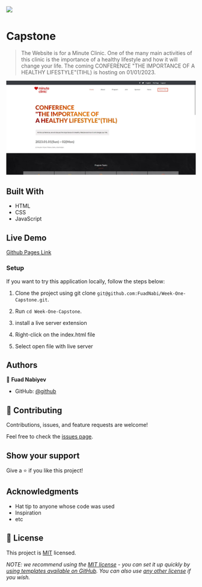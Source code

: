 # ![](https://img.shields.io/badge/Microverse-blueviolet)

# Capstone
> The Website is for a Minute Clinic. One of the many main activities of this clinic is the importance of a healthy lifestyle and how it will change your life. The coming CONFERENCE "THE IMPORTANCE OF A HEALTHY LIFESTYLE"(TIHL) is hosting on 01/01/2023.

![screenshot](Capture.JPG)

## Built With

- HTML
- CSS
- JavaScript

## Live Demo

[Github Pages Link](https://fuadnabi.github.io/Week-One-Capstone/)


### Setup
If you want to try this application locally, follow the steps below:

1. Clone the project using git clone `git@github.com:FuadNabi/Week-One-Capstone.git`.

2. Run `cd Week-One-Capstone`.

3. install a live server extension

4. Right-click on the index.html file

5. Select open file with live server



## Authors

👤 **Fuad Nabiyev**

- GitHub: [@github](https://github.com/FuadNabi)


## 🤝 Contributing

Contributions, issues, and feature requests are welcome!

Feel free to check the [issues page](https://github.com/FuadNabi/Week-One-Capstone/issues).

## Show your support

Give a ⭐️ if you like this project!


## Acknowledgments

- Hat tip to anyone whose code was used
- Inspiration
- etc

## 📝 License

This project is [MIT](https://github.com/FuadNabi/Week-One-Capstone/blob/main/LICENSE) licensed.

_NOTE: we recommend using the [MIT license](https://choosealicense.com/licenses/mit/) - you can set it up quickly by [using templates available on GitHub](https://docs.github.com/en/communities/setting-up-your-project-for-healthy-contributions/adding-a-license-to-a-repository). You can also use [any other license](https://choosealicense.com/licenses/) if you wish._
